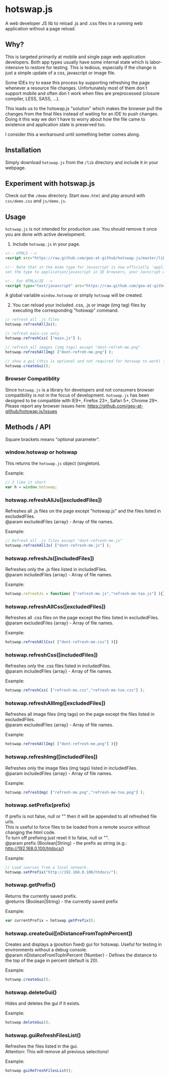 hotswap.js
==========

A web developer JS lib to reload .js and .css files in a running web application without a page reload.



Why?
----

This is targeted primarily at mobile and single page web application developers. Both app types usually have some internal state which is labor-intensive to restore for testing. This is tedious, especially if the change is just a simple update of a css, javascript or image file.

Some IDEs try to ease this process by supporting refreshing the page whenever a resource file changes. Unfortunately most of them don´t support mobile and often don´t work when files are preprocessed (closure compiler, LESS, SASS, ...).

This leads us to the hotswap.js "solution" which makes the browser pull the changes from the final files instead of waiting for an IDE to push changes. Doing it this way we don´t have to worry about how the file came to existence and application state is preserved too.

I consider this a workaround until something better comes along.

Installation
------------

Simply download `hotswap.js` from the `/lib` directory and include it in your webpage.



Experiment with hotswap.js
--------------------------

Check out the `/demo` directory. Start `demo.html` and play around with `css/demo.css` and `js/demo.js`.



Usage
-----

`hotswap.js` is not intended for production use. You should remove it once you are done with active development.

1) Include `hotswap.js` in your page.

```html
<!-- HTML5 -->
<script src="https://raw.github.com/geo-at-github/hotswap.js/master/lib/hotswap.js"></script>

<!-- Note that in the mime type for Javascript is now officially 'application/javascript'. But if you
set the type to application/javascript in IE browsers, your Javscript will fail. -->

<!-- For HTML4/IE -->
<script type="text/javascript" src="https://raw.github.com/geo-at-github/hotswap.js/master/lib/hotswap.js"></script>
```

A global variable `window.hotswap` or simply `hotswap` will be created.


2) You can reload your included .css, .js or image (img tag) files by executing the corresponding "hotswap" command.

```javascript
// refresh all .js files
hotswap.refreshAllJs();

// refresh main.css only
hotswap.refreshCss( ["main.js"] );

// refresh all images (img tags) except "dont-refreh-me.png".
hotswap.refreshAllImg( ["dont-refreh-me.png"] );

// show a gui (this is optional and not required for hotswap to work) (Click on the "H").
hotswap.createGui();
```

### Browser Compatiblity

Since `hotswap.js` is a library for developers and not consumers browser compatibility is not in the focus of development.
`hotswap.js` has been designed to be compatible with IE9+, Firefox 23+, Safari 5+, Chrome 29+. Please report any browser issues here: https://github.com/geo-at-github/hotswap.js/issues



Methods / API
-------------

Square brackets means "optional parameter".


### window.hotswap or hotswap ###

This returns the `hotswap.js` object (singleton).

Example:

```javascript
// I like it short
var h = window.hotswap;
```


### hotswap.refreshAllJs([excludedFiles]) ###

Refreshes all .js files on the page except "hotswap.js" and the files listed in excludedFiles.
<br />@param excludedFiles {array} - Array of file names.

Example:

```javascript
// Refresh all .js files except "dont-refresh-me.js"
hotswap.refreshAllJs( ["dont-refresh-me.js"] );
```


### hotswap.refreshJs([includedFiles]) ###

Refreshes only the .js files listed in includedFiles.
<br />@param includedFiles {array} - Array of file names.

Example:

```javascript
hotswap.refreshJs = function( ["refresh-me.js","refresh-me-too.js"] ){}
```


### hotswap.refreshAllCss([excludedFiles]) ###

Refreshes all .css files on the page except the files listed in excludedFiles.
<br />@param excludedFiles {array} - Array of file names.

Example:

```javascript
hotswap.refreshAllCss( ["dont-refresh-me.css"] ){}
```


### hotswap.refreshCss([includedFiles]) ###

Refreshes only the .css files listed in includedFiles.
<br />@param includedFiles {array} - Array of file names.

Example:
```javascript
hotswap.refreshCss( ["refresh-me.css","refresh-me-too.css"] );
```


### hotswap.refreshAllImg([excludedFiles]) ###

Refreshes all image files (img tags) on the page except the files listed in excludedFiles.
<br />@param excludedFiles {array} - Array of file names.

Example:

```javascript
hotswap.refreshAllImg( ["dont-refresh-me.png"] ){}
```


### hotswap.refreshImg([includedFiles]) ###

Refreshes only the image files (img tags) listed in includedFiles.
<br />@param includedFiles {array} - Array of file names.

Example:
```javascript
hotswap.refreshImg( ["refresh-me.png","refresh-me-too.png"] );
```


### hotswap.setPrefix(prefix) ###

If prefix is not false, null or "" then it will be appended to all refreshed file urls.
<br />This is useful to force files to be loaded from a remote source without changing the html code.
<br />To turn off prefixing just reset it to false, null or "".
<br />@param prefix {Boolean|String} - the prefix as string (e.g.: http://192.168.0.100/htdocs/)

Example:

```javascript
// Load sources from a local network.
hotswap.setPrefix("http://192.168.0.100/htdocs/");
```


### hotswap.getPrefix() ###

Returns the currently saved prefix.
<br />@returns {Boolean|String} - the currently saved prefix

Example:
```javascript
var currentPrefix = hotswap.getPrefix();
```


### hotswap.createGui([nDistanceFromTopInPercent]) ###

Creates and displays a (position fixed) gui for hotswap.
Useful for testing in environments without a debug console.
<br />@param nDistanceFromTopInPercent {Number} - Defines the distance to the top of the page in percent (default is 20).

Example:
```javascript
hotswap.createGui();
```


### hotswap.deleteGui() ###

Hides and deletes the gui if it exists.

Example:
```javascript
hotswap.deleteGui();
```


### hotswap.guiRefreshFilesList() ###

Refreshes the files listed in the gui.<br />
Attention: This will remove all previous selections!

Example:
```javascript
hotswap.guiRefreshFilesList();
```